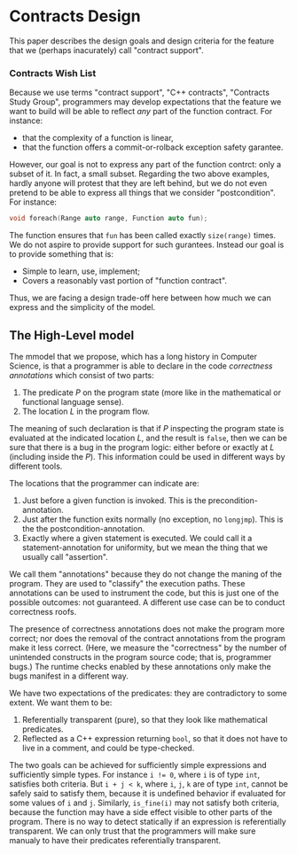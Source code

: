 Contracts Design
================

This paper describes the design goals and design criteria for the feature that we (perhaps inacurately) call "contract support".  

### Contracts Wish List

Because we use terms "contract support", "C++ contracts", "Contracts Study Group", programmers may develop expectations that the feature we want to build will be able to reflect *any* part of the function contract. For instance:

  * that the complexity of a function is linear,
  * that the function offers a commit-or-rolback exception safety garantee.

However, our goal is not to express any part of the function contrct: only a subset of it. In fact, a small subset. Regarding the two above examples, hardly anyone will protest that they are left behind, but we do not even pretend to be able to express all things that we consider "postcondition". For instance:

```c++
void foreach(Range auto range, Function auto fun);
```

The function ensures that `fun` has been called exactly `size(range)` times. We do not aspire to provide support for such gurantees. Instead our goal is to provide something that is:

  * Simple to learn, use, implement;
  * Covers a reasonably vast portion of "function contract".

Thus, we are facing a design trade-off here between how much we can express and the simplicity of the model.



The High-Level model
--------------------

The mmodel that we propose, which has a long history in Computer Science, is that a programmer is able to declare in the code
*correctness annotations* which consist of two parts:

  1. The predicate *P* on the program state (more like in the mathematical or functional language sense).
  2. The location *L* in the program flow. 

The meaning of such declaration is that if *P* inspecting the program state is evaluated at the indicated location *L*, and the result is `false`,
then we can be sure that there is a bug in the program logic: either before or exactly at *L* (including inside the *P*). This information could be used in different ways by different tools.

The locations that the programmer can indicate are:

  1. Just before a given function is invoked. This is the precondition-annotation.
  2. Just after the function exits normally (no exception, no `longjmp`). This is the the postcondition-annotation.
  3. Exactly where a given statement is executed. We could call it a statement-annotation for uniformity, but we mean the thing that we usually call "assertion".

We call them "annotations" because they do not change the maning of the program. They are used to "classify" the execution paths. 
These annotations can be used to instrument the code, but this is just one of the possible outcomes: not guaranteed. 
A different use case can be to conduct correctness roofs.

The presence of correctness annotations does not make the program more correct; nor does the removal of the contract annotations from the program make it less correct. (Here, we measure the "correctness" by the number of unintended constructs in the program source code; that is, programmer bugs.) The runtime checks enabled by these annotations only make the bugs manifest in a different way.

We have two expectations of the predicates: they are contradictory to some extent. We want them to be:

  1. Referentially transparent (pure), so that they look like mathematical predicates.
  2. Reflected as a C++ expression returning `bool`, so that it does not have to live in a comment, and could be type-checked. 

The two goals can be achieved for sufficiently simple expressions and sufficiently simple types. For instance `i != 0`, where `i` is of type `int`, satisfies both criteria. But `i + j < k`, where `i`, `j`, `k` are of type `int`, cannot be safely said to satisfy them, because it is undefined behavior if evaluated for some values of `i` and `j`. Similarly, `is_fine(i)` may not satisfy both criteria, because the function may have a side effect visible to other parts of the program. There is no way to detect statically if an expression is referentially transparent. We can only trust that the programmers will make sure manualy to have their predicates referentially transparent.   

